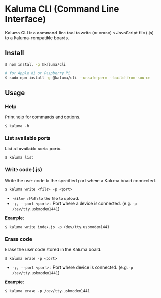 # Kaluma CLI (Command Line Interface)

Kaluma CLI is a command-line tool to write (or erase) a JavaScript file (.js) to a Kaluma-compatible boards.

## Install

```sh
$ npm install -g @kaluma/cli

# for Apple M1 or Raspberry Pi
$ sudo npm install -g @kaluma/cli --unsafe-perm --build-from-source
```

## Usage

### Help

Print help for commands and options.

```
$ kaluma -h
```

### List available ports

List all available serial ports.

```
$ kaluma list
```

### Write code (.js)

Write the user code to the specified port where a Kaluma board connected.

```
$ kaluma write <file> -p <port>
```

* `<file>` : Path to the file to upload.
* `-p, --port <port>` : Port where a device is connected. (e.g. `-p /dev/tty.usbmodem1441`)

__Example__:

```
$ kaluma write index.js -p /dev/tty.usbmodem1441
```

### Erase code

Erase the user code stored in the Kaluma board.

```
$ kaluma erase -p <port>
```

* `-p, --port <port>` : Port where device is connected. (e.g. `-p /dev/tty.usbmodem1441`)

__Example__:

```
$ kaluma erase -p /dev/tty.usbmodem1441
```
